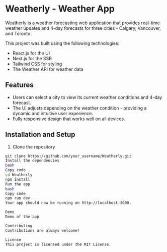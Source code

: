 # Weatherly - Weather App


Weatherly is a weather forecasting web application that provides real-time weather updates and 4-day forecasts for three cities - Calgary, Vancouver, and Toronto.

This project was built using the following technologies:

- React.js for the UI
- Next.js for the SSR
- Tailwind CSS for styling
- The Weather API for weather data

## Features

- Users can select a city to view its current weather conditions and 4-day forecast.
- The UI adjusts depending on the weather condition - providing a dynamic and intuitive user experience.
- Fully responsive design that works well on all devices.

## Installation and Setup

1. Clone the repository
```bash
git clone https://github.com/your_username/Weatherly.git
Install the dependencies
bash
Copy code
cd Weatherly
npm install
Run the app
bash
Copy code
npm run dev
Your app should now be running on http://localhost:3000.

Demo
Demo of the app

Contributing
Contributions are always welcome!

License
This project is licensed under the MIT License.






